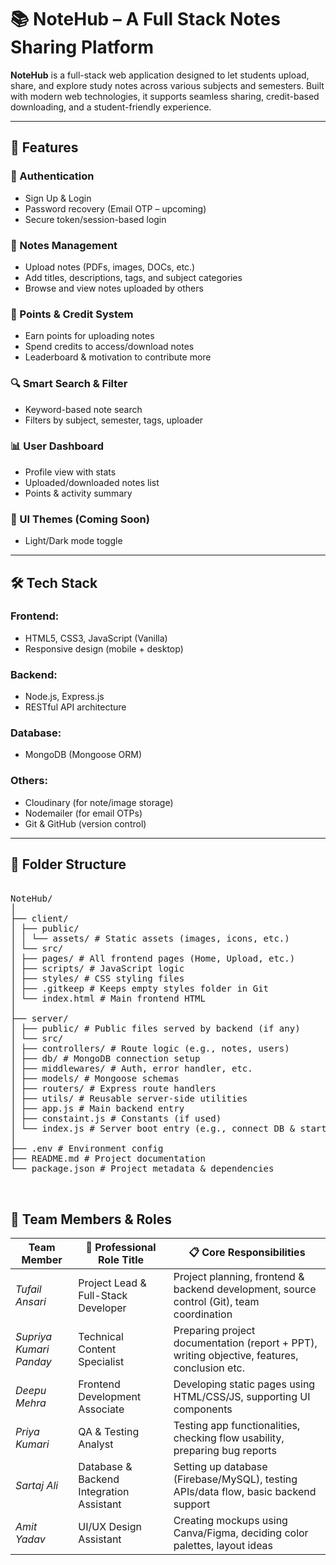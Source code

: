 # 📚 NoteHub – A Full Stack Notes Sharing Platform

**NoteHub** is a full-stack web application designed to let students upload, share, and explore study notes across various subjects and semesters. Built with modern web technologies, it supports seamless sharing, credit-based downloading, and a student-friendly experience.

---

## 🚀 Features

### 👤 Authentication
- Sign Up & Login
- Password recovery (Email OTP – upcoming)
- Secure token/session-based login

### 📝 Notes Management
- Upload notes (PDFs, images, DOCs, etc.)
- Add titles, descriptions, tags, and subject categories
- Browse and view notes uploaded by others

### 🎯 Points & Credit System
- Earn points for uploading notes
- Spend credits to access/download notes
- Leaderboard & motivation to contribute more

### 🔍 Smart Search & Filter
- Keyword-based note search
- Filters by subject, semester, tags, uploader

### 📊 User Dashboard
- Profile view with stats
- Uploaded/downloaded notes list
- Points & activity summary

### 🌙 UI Themes (Coming Soon)
- Light/Dark mode toggle

---

## 🛠 Tech Stack

### Frontend:
- HTML5, CSS3, JavaScript (Vanilla)
- Responsive design (mobile + desktop)

### Backend:
- Node.js, Express.js
- RESTful API architecture

### Database:
- MongoDB (Mongoose ORM)

### Others:
- Cloudinary (for note/image storage)
- Nodemailer (for email OTPs)
- Git & GitHub (version control)

---

## 📁 Folder Structure

<pre> 
NoteHub/
│
├── client/
│ ├── public/
│ │ └── assets/ # Static assets (images, icons, etc.)
│ └── src/
│ ├── pages/ # All frontend pages (Home, Upload, etc.)
│ ├── scripts/ # JavaScript logic
│ ├── styles/ # CSS styling files
│ ├── .gitkeep # Keeps empty styles folder in Git
│ └── index.html # Main frontend HTML
│
├── server/
│ ├── public/ # Public files served by backend (if any)
│ └── src/
│ ├── controllers/ # Route logic (e.g., notes, users)
│ ├── db/ # MongoDB connection setup
│ ├── middlewares/ # Auth, error handler, etc.
│ ├── models/ # Mongoose schemas
│ ├── routers/ # Express route handlers
│ ├── utils/ # Reusable server-side utilities
│ ├── app.js # Main backend entry
│ ├── constaint.js # Constants (if used)
│ └── index.js # Server boot entry (e.g., connect DB & start server)
│
├── .env # Environment config
├── README.md # Project documentation
└── package.json # Project metadata & dependencies


</pre>

 
## 👥 Team Members & Roles

| Team Member             | 💼 Professional Role Title                  | 📋 Core Responsibilities                                                                 |
|-------------------------|--------------------------------------------|-------------------------------------------------------------------------------------------|
| *Tufail Ansari*       | Project Lead & Full-Stack Developer        | Project planning, frontend & backend development, source control (Git), team coordination |
| *Supriya Kumari Panday* | Technical Content Specialist               | Preparing project documentation (report + PPT), writing objective, features, conclusion etc. |
| *Deepu Mehra*         | Frontend Development Associate             | Developing static pages using HTML/CSS/JS, supporting UI components                       |
| *Priya Kumari*        | QA & Testing Analyst                       | Testing app functionalities, checking flow usability, preparing bug reports               |
| *Sartaj Ali*          | Database & Backend Integration Assistant   | Setting up database (Firebase/MySQL), testing APIs/data flow, basic backend support       |
| *Amit Yadav*          | UI/UX Design Assistant                     | Creating mockups using Canva/Figma, deciding color palettes, layout ideas                 |


